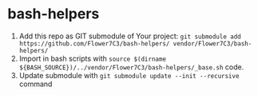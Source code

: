 # bash-helpers

1. Add this repo as GIT submodule of Your project: `git submodule add https://github.com/Flower7C3/bash-helpers/ vendor/Flower7C3/bash-helpers/`
2. Import in bash scripts with `source $(dirname ${BASH_SOURCE})/../vendor/Flower7C3/bash-helpers/_base.sh` code.
3. Update submodule with `git submodule update --init --recursive` command
